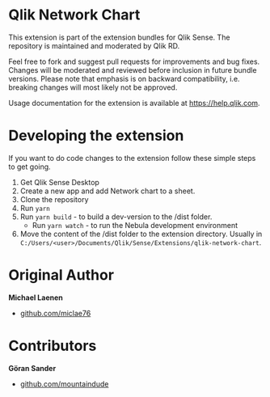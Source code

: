# Qlik Network Chart
This extension is part of the extension bundles for Qlik Sense. The repository is maintained and moderated by Qlik RD.

Feel free to fork and suggest pull requests for improvements and bug fixes. Changes will be moderated and reviewed before inclusion in future bundle versions. Please note that emphasis is on backward compatibility, i.e. breaking changes will most likely not be approved.

Usage documentation for the extension is available at https://help.qlik.com.

# Developing the extension
If you want to do code changes to the extension follow these simple steps to get going.

1. Get Qlik Sense Desktop
1. Create a new app and add Network chart to a sheet.
2. Clone the repository
3. Run `yarn`
4. Run `yarn build` - to build a dev-version to the /dist folder.
   - Run `yarn watch` - to run the Nebula development environment
5. Move the content of the /dist folder to the extension directory. Usually in `C:/Users/<user>/Documents/Qlik/Sense/Extensions/qlik-network-chart`.

# Original Author
**Michael Laenen**
* [github.com/miclae76](https://github.com/miclae76)

# Contributors
**Göran Sander**
* [github.com/mountaindude](https://github.com/mountaindude)
